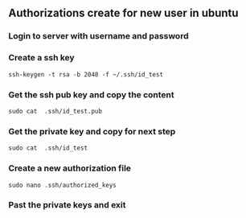 ## Authorizations create for new user in ubuntu

### Login to server with username and password

### Create a ssh key
```
ssh-keygen -t rsa -b 2048 -f ~/.ssh/id_test 
```
### Get the ssh pub key and copy the content
```
sudo cat  .ssh/id_test.pub
```
### Get the private key and copy for next step
```
sudo cat  .ssh/id_test
```
### Create a new authorization file 
```
sudo nano .ssh/authorized_keys
```
### Past the private keys and exit
